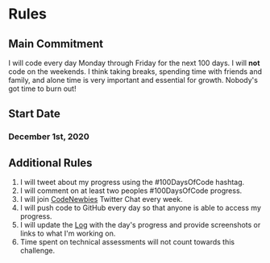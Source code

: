 # Rules 

## Main Commitment
 
I will code every day Monday through Friday for the next 100 days. I will **not** code on the weekends. I think taking breaks, spending time with friends and family, and alone time is very important and essential for growth. Nobody's got time to burn out! 

## Start Date

### December 1st, 2020

## Additional Rules

1. I will tweet about my progress using the #100DaysOfCode hashtag.
2. I will comment on at least two peoples #100DaysOfCode progress.
3. I will join [CodeNewbies](https://twitter.com/CodeNewbies) Twitter Chat every week.
4. I will push code to GitHub every day so that anyone is able to access my progress.
5. I will update the [Log](log.md) with the day's progress and provide screenshots or links to what I'm working on.
6. Time spent on technical assessments will not count towards this challenge.
